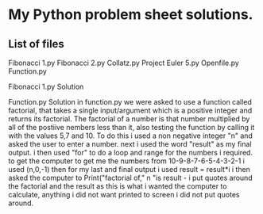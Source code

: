 # My Python problem sheet solutions.
## List of files
Fibonacci 1.py
Fibonacci 2.py
Collatz.py
Project Euler 5.py
Openfile.py
Function.py


Fibonacci 1.py Solution


Function.py Solution
in function.py we were asked to use a function called factorial, that takes a single input/argument 
which is a positive integer and returns its factorial. The factorial of a number is that number multiplied by all of the postiive nembers less than it, also testing the function by calling it with the values 5,7 and 10.
To do this i used a non negative integer "n" and asked the user to enter a number. next i used the word "result" as  my final output. i then used "for" to do a loop and range for the numbers i required. to get the computer to get me the numbers from 10-9-8-7-6-5-4-3-2-1 i used (n,0,-1) then for my last and final output i used result = result*i
i then asked the computer to Print("factorial of," n "is result - i put quotes around the factorial and the result as this is what i wanted the computer to calculate, anything i did not want printed to screen i did not put quotes around.
